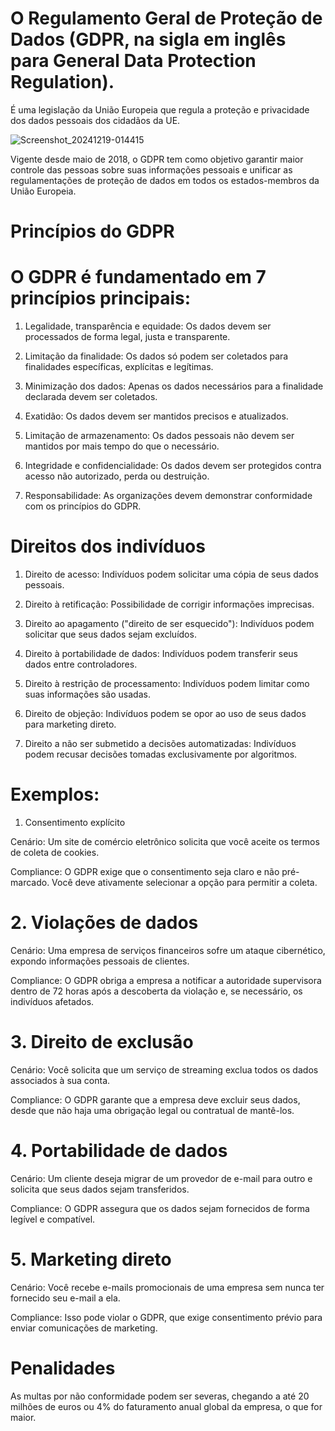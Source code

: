 # O Regulamento Geral de Proteção de Dados (GDPR, na sigla em inglês para General Data Protection Regulation).

É uma legislação da União Europeia que regula a proteção e privacidade dos dados pessoais dos cidadãos da UE.

![Screenshot_20241219-014415](https://github.com/user-attachments/assets/a810b432-6fec-447a-93b3-5d715ed808f3)


Vigente desde maio de 2018, o GDPR tem como objetivo garantir maior controle das pessoas sobre suas informações pessoais e unificar as regulamentações de proteção de dados em todos os estados-membros da União Europeia.


# Princípios do GDPR

# O GDPR é fundamentado em 7 princípios principais:

1. Legalidade, transparência e equidade: Os dados devem ser processados de forma legal, justa e transparente.

2. Limitação da finalidade: Os dados só podem ser coletados para finalidades específicas, explícitas e legítimas.

3. Minimização dos dados: Apenas os dados necessários para a finalidade declarada devem ser coletados.

4. Exatidão: Os dados devem ser mantidos precisos e atualizados.

5. Limitação de armazenamento: Os dados pessoais não devem ser mantidos por mais tempo do que o necessário.

6. Integridade e confidencialidade: Os dados devem ser protegidos contra acesso não autorizado, perda ou destruição.

7. Responsabilidade: As organizações devem demonstrar conformidade com os princípios do GDPR.


# Direitos dos indivíduos

1. Direito de acesso: Indivíduos podem solicitar uma cópia de seus dados pessoais.

2. Direito à retificação: Possibilidade de corrigir informações imprecisas.

3. Direito ao apagamento ("direito de ser esquecido"): Indivíduos podem solicitar que seus dados sejam excluídos.

4. Direito à portabilidade de dados: Indivíduos podem transferir seus dados entre controladores.

5. Direito à restrição de processamento: Indivíduos podem limitar como suas informações são usadas.

6. Direito de objeção: Indivíduos podem se opor ao uso de seus dados para marketing direto.

7. Direito a não ser submetido a decisões automatizadas: Indivíduos podem recusar decisões tomadas exclusivamente por algoritmos.


# Exemplos:

1. Consentimento explícito

Cenário: Um site de comércio eletrônico solicita que você aceite os termos de coleta de cookies.

Compliance: O GDPR exige que o consentimento seja claro e não pré-marcado. Você deve ativamente selecionar a opção para permitir a coleta.


# 2. Violações de dados

Cenário: Uma empresa de serviços financeiros sofre um ataque cibernético, expondo informações pessoais de clientes.

Compliance: O GDPR obriga a empresa a notificar a autoridade supervisora dentro de 72 horas após a descoberta da violação e, se necessário, os indivíduos afetados.


# 3. Direito de exclusão

Cenário: Você solicita que um serviço de streaming exclua todos os dados associados à sua conta.

Compliance: O GDPR garante que a empresa deve excluir seus dados, desde que não haja uma obrigação legal ou contratual de mantê-los.


# 4. Portabilidade de dados

Cenário: Um cliente deseja migrar de um provedor de e-mail para outro e solicita que seus dados sejam transferidos.

Compliance: O GDPR assegura que os dados sejam fornecidos de forma legível e compatível.


# 5. Marketing direto

Cenário: Você recebe e-mails promocionais de uma empresa sem nunca ter fornecido seu e-mail a ela.

Compliance: Isso pode violar o GDPR, que exige consentimento prévio para enviar comunicações de marketing.


# Penalidades

As multas por não conformidade podem ser severas, chegando a até 20 milhões de euros ou 4% do faturamento anual global da empresa, o que for maior.

